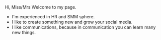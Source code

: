 Hi, Miss/Mrs
Welcome to my page.
- I'm experienced in HR and SMM sphere.
- I like to create something new and grow your social media.
- I like communications, because in communication you can learn many new things.
